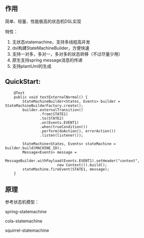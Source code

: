 ## 作用
简单、轻量、性能极高的状态机DSL实现

特性：

1. 无状态statemachine，支持多线程高并发
2. dsl构建StateMachineBuilder，方便快速
3. 支持一对多，多对一，多对多的状态转移（不过尽量少用）
4. 原生支持spring message消息的传递
5. 支持plantUml的生成

## QuickStart:

```
    @Test
    public void testExternalNormal() {
        StateMachineBuilder<States, Events> builder = StateMachineBuilderFactory.create();
        builder.externalTransition()
                .from(STATE1)
                .to(STATE2)
                .on(Events.EVENT1)
                .when(trueCondition())
                .perform(doAction(), errorAction())
                .listen(listener());
                
        StateMachine<States, Events> stateMachine = builder.build(MACHINE_ID);
        Message<Events> message =
                MessageBuilder.withPayload(Events.EVENT1).setHeader("context",
                        new Context()).build();
        stateMachine.fireEvent(STATE1, message);
    }
```



## 原理

参考状态机模型：

spring-statemachine

cola-statemachine

squirrel-statemachine

